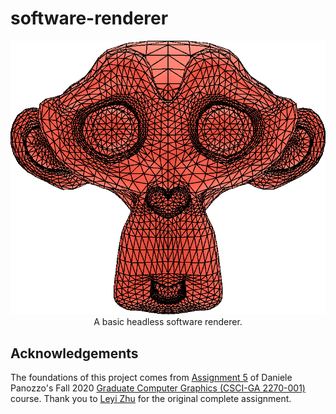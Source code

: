 # software-renderer

<p align="center">
    <img src="img/example.png">
    A basic headless software renderer.
</p>

## Acknowledgements

The foundations of this project comes from [Assignment 5](https://github.com/danielepanozzo/cg/tree/master/Assignment_5) of Daniele Panozzo's Fall 2020 [Graduate Computer Graphics (CSCI-GA 2270-001)](https://github.com/danielepanozzo/cg) course. Thank you to [Leyi Zhu](https://cims.nyu.edu/~lz2088/) for the original complete assignment.
